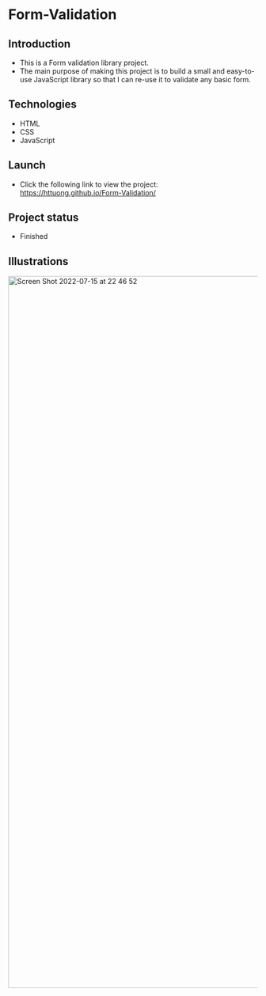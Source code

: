# Form-Validation


## Introduction 
- This is a Form validation library project.
- The main purpose of making this project is to build a small and easy-to-use JavaScript library so that I can re-use it to validate any basic form.  


## Technologies
- HTML
- CSS
- JavaScript


## Launch
- Click the following link to view the project: https://httuong.github.io/Form-Validation/


## Project status
- Finished


## Illustrations
<img width="1440" alt="Screen Shot 2022-07-15 at 22 46 52" src="https://user-images.githubusercontent.com/89579792/179300108-0bf2ae63-8770-4bc9-8480-1aa4b9dc857e.png">



